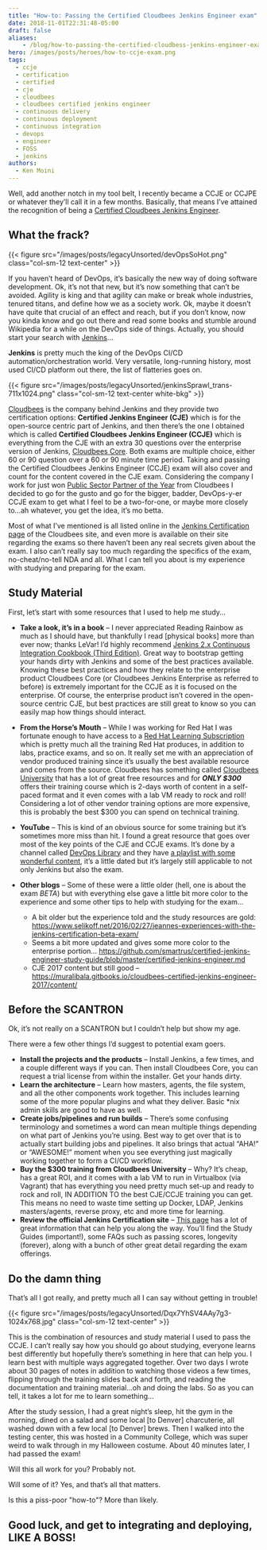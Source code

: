 ```yaml
---
title: "How-to: Passing the Certified Cloudbees Jenkins Engineer exam"
date: 2018-11-01T22:31:48-05:00
draft: false
aliases:
    - /blog/how-to-passing-the-certified-cloudbess-jenkins-engineer-exam/
hero: /images/posts/heroes/how-to-ccje-exam.png
tags: 
  - ccje
  - certification
  - certified
  - cje
  - cloudbees
  - cloudbees certified jenkins engineer
  - continuous delivery
  - continuous deployment
  - continuous integration
  - devops
  - engineer
  - FOSS
  - jenkins
authors:
  - Ken Moini
---
```


Well, add another notch in my tool belt, I recently became a CCJE or CCJPE or whatever they’ll call it in a few months.
Basically, that means I’ve attained the recognition of being a [Certified Cloudbees Jenkins Engineer](https://www.cloudbees.com/jenkins/jenkins-certification).

## What the frack?

{{< figure src="/images/posts/legacyUnsorted/devOpsSoHot.png" class="col-sm-12 text-center" >}}

If you haven’t heard of DevOps, it’s basically the new way of doing software development.  Ok, it’s not that new, but it’s now something that can’t be avoided.  Agility is king and that agility can make or break whole industries, tenured titans, and define how we as a society work.  Ok, maybe it doesn’t have quite that crucial of an effect and reach, but if you don’t know, now you kinda know and go out there and read some books and stumble around Wikipedia for a while on the DevOps side of things.  Actually, you should start your search with [Jenkins](https://en.wikipedia.org/wiki/Jenkins_(software))...

**Jenkins** is pretty much the king of the DevOps CI/CD automation/orchestration world.  Very versatile, long-running history, most used CI/CD platform out there, the list of flatteries goes on.

{{< figure src="/images/posts/legacyUnsorted/jenkinsSprawl_trans-711x1024.png" class="col-sm-12 text-center white-bkg" >}}

[Cloudbees](https://www.cloudbees.com/) is the company behind Jenkins and they provide two certification options: **Certified Jenkins Engineer (CJE)** which is for the open-source centric part of Jenkins, and then there’s the one I obtained which is called **Certified Cloudbees Jenkins Engineer (CCJE)** which is everything from the CJE with an extra 30 questions over the enterprise version of Jenkins, [Cloudbees Core](https://www.cloudbees.com/products/cloudbees-core).  Both exams are multiple choice, either 60 or 90 question over a 60 or 90 minute time period.  Taking and passing the Certified Cloudbees Jenkins Engineer (CCJE) exam will also cover and count for the content covered in the CJE exam.  Considering the company I work for just won [Public Sector Partner of the Year](https://www.cloudbees.com/press/second-annual-devops-world-awards-program-honors-jenkins-contributors-and-devops-innovators) from Cloudbees I decided to go for the gusto and go for the bigger, badder, DevOps-y-er CCJE exam to get what I feel to be a two-for-one, or maybe more closely to...ah whatever, you get the idea, it’s mo betta.

Most of what I’ve mentioned is all listed online in the [Jenkins Certification page](https://www.cloudbees.com/jenkins/jenkins-certification) of the Cloudbees site, and even more is available on their site regarding the exams so there haven’t been any real secrets given about the exam.  I also can’t really say too much regarding the specifics of the exam, no-cheat/no-tell NDA and all.  What I can tell you about is my experience with studying and preparing for the exam.

## Study Material

First, let’s start with some resources that I used to help me study...

- **Take a look, it’s in a book** – I never appreciated Reading Rainbow as much as I should have, but thankfully I read [physical books] more than ever now; thanks LeVar!
I’d highly recommend [Jenkins 2.x Continuous Integration Cookbook (Third Edition)](https://amzn.to/2XXOZWM).  Great way to bootstrap getting your hands dirty with Jenkins and some of the best practices available.  Knowing these best practices and how they relate to the enterprise product Cloudbees Core (or Cloudbees Jenkins Enterprise as referred to before) is extremely important for the CCJE as it is focused on the enterprise.  Of course, the enterprise product isn’t covered in the open-source centric CJE, but best practices are still great to know so you can easily map how things should interact.

- **From the Horse’s Mouth** – While I was working for Red Hat I was fortunate enough to have access to a [Red Hat Learning Subscription](https://fiercesw.com/shop/red-hat/red-hat-learning-subscription) which is pretty much all the training Red Hat produces, in addition to labs, practice exams, and so on.  It really set me with an appreciation of vendor produced training since it’s usually the best available resource and comes from the source.  Cloudbees has something called [Cloudbees University](https://standard.cbu.cloudbees.com/) that has a lot of great free resources and for ***ONLY $300*** offers their training course which is 2-days worth of content in a self-paced format and it even comes with a lab VM ready to rock and roll!  Considering a lot of other vendor training options are more expensive, this is probably the best $300 you can spend on technical training.

- **YouTube** – This is kind of an obvious source for some training but it’s sometimes more miss than hit.  I found a great resource that goes over most of the key points of the CJE and CCJE exams.  It’s done by a channel called [DevOps Library](https://www.youtube.com/channel/UCOnioSzUZS-ZqsRnf38V2nA/videos) and they have [a playlist with some wonderful content](https://www.youtube.com/playlist?list=PL6TwUbrFsOuN-db811WkXF1hwGTexiiOH), it’s a little dated but it’s largely still applicable to not only Jenkins but also the exam.

- **Other blogs** – Some of these were a little older (hell, one is about the exam *BETA*) but with everything else gave a little bit more color to the experience and some other tips to help with studying for the exam...
  - A bit older but the experience told and the study resources are gold: https://www.selikoff.net/2016/02/27/jeannes-experiences-with-the-jenkins-certification-beta-exam/
  - Seems a bit more updated and gives some more color to the enterprise portion... https://github.com/smartrus/certified-jenkins-engineer-study-guide/blob/master/certified-jenkins-engineer.md
  - CJE 2017 content but still good – https://muralibala.gitbooks.io/cloudbees-certified-jenkins-engineer-2017/content/

## Before the SCANTRON

Ok, it’s not really on a SCANTRON but I couldn’t help but show my age.

There were a few other things I’d suggest to potential exam goers.

- **Install the projects and the products** – Install Jenkins, a few times, and a couple different ways if you can.  Then install Cloudbees Core, you can request a trial license from within the installer.  Get your hands dirty.
- **Learn the architecture** – Learn how masters, agents, the file system, and all the other components work together.  This includes learning some of the more popular plugins and what they deliver.  Basic *nix admin skills are good to have as well.
- **Create jobs/pipelines and run builds** – There’s some confusing terminology and sometimes a word can mean multiple things depending on what part of Jenkins you’re using.  Best way to get over that is to actually start building jobs and pipelines.  It also brings that actual “AHA!” or “AWESOME!” moment when you see everything just magically working together to form a CI/CD workflow.
- **Buy the $300 training from Cloudbees University** – Why?  It’s cheap, has a great ROI, and it comes with a lab VM to run in Virtualbox (via Vagrant) that has everything you need pretty much set-up and ready to rock and roll, IN ADDITION TO the best CJE/CCJE training you can get.  This means no need to waste time setting up Docker, LDAP, Jenkins masters/agents, reverse proxy, etc and more time for learning.
- **Review the official Jenkins Certification site** – [This page](https://www.cloudbees.com/jenkins/jenkins-certification) has a lot of great information that can help you along the way.  You’ll find the Study Guides (important!), some FAQs such as passing scores, longevity (forever), along with a bunch of other great detail regarding the exam offerings.

## Do the damn thing

That’s all I got really, and pretty much all I can say without getting in trouble!

{{< figure src="/images/posts/legacyUnsorted/Dqx7YhSV4AAy7g3-1024x768.jpg" class="col-sm-12 text-center" >}}

This is the combination of resources and study material I used to pass the CCJE.  I can’t really say how you should go about studying, everyone learns best differently but hopefully there’s something in here that can help you.  I learn best with multiple ways aggregated together.  Over two days I wrote about 30 pages of notes in addition to watching those videos a few times, flipping through the training slides back and forth, and reading the documentation and training material...oh and doing the labs.  So as you can tell, it takes a lot for me to learn something...

After the study session, I had a great night’s sleep, hit the gym in the morning, dined on a salad and some local [to Denver] charcuterie, all washed down with a few local [to Denver] brews.  Then I walked into the testing center, this was hosted in a Community College, which was super weird to walk through in my Halloween costume.  About 40 minutes later, I had passed the exam!

Will this all work for you?  Probably not.

Will some of it?  Yes, and that’s all that matters.

Is this a piss-poor "how-to"? More than likely.

## Good luck, and get to integrating and deploying, LIKE A BOSS!